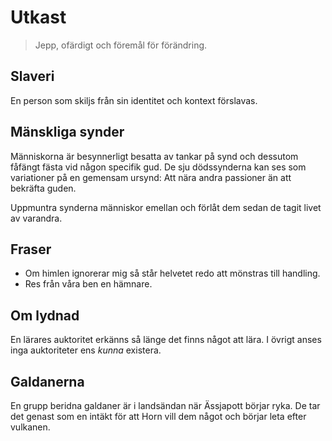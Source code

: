 # Utkast

> Jepp, ofärdigt och föremål för förändring.

## Slaveri

En person som skiljs från sin identitet och kontext förslavas.

## Mänskliga synder

Människorna är besynnerligt besatta av tankar på synd och dessutom fåfängt fästa vid någon specifik gud. De sju dödssynderna kan ses som variationer på en gemensam ursynd: Att nära andra passioner än att bekräfta guden.

Uppmuntra synderna människor emellan och förlåt dem sedan de tagit livet av varandra.

## Fraser

* Om himlen ignorerar mig så står helvetet redo att mönstras till handling.
* Res från våra ben en hämnare.

## Om lydnad

En lärares auktoritet erkänns så länge det finns något att lära. I övrigt anses inga auktoriteter ens *kunna* existera.

## Galdanerna

En grupp beridna galdaner är i landsändan när Ässjapott börjar ryka. De tar det genast som en intäkt för att Horn vill dem något och börjar leta efter vulkanen.
